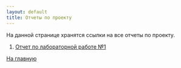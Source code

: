 ```yaml
---
layout: default
title: Отчеты по проекту
---
```


На данной странице хранятся ссылки на все отчеты по проекту.

1. [Отчет по лабораторной работе №1](https://docs.google.com/document/d/1fPEaNz8JBVt4tfLknBcT3oGPVrbT-aN89X7kBsn0gng/edit?usp=sharing)

[На главную](./)
